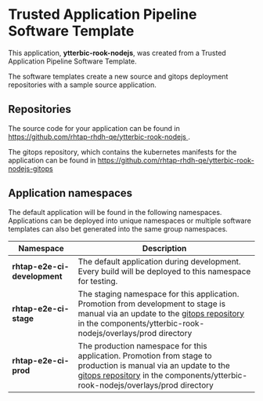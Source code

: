 # Trusted Application Pipeline Software Template

This application, **ytterbic-rook-nodejs**, was created from a Trusted Application Pipeline Software Template.

The software templates create a new source and gitops deployment repositories with a sample source application. 

## Repositories

The source code for your application can be found in [https://github.com/rhtap-rhdh-qe/ytterbic-rook-nodejs ](https://github.com/rhtap-rhdh-qe/ytterbic-rook-nodejs ).
 
The gitops repository, which contains the kubernetes manifests for the application can be found in 
[https://github.com/rhtap-rhdh-qe/ytterbic-rook-nodejs-gitops ](https://github.com/rhtap-rhdh-qe/ytterbic-rook-nodejs-gitops ) 

## Application namespaces 

The default application will be found in the following namespaces. Applications can be deployed into unique namespaces or multiple software templates can also bet generated into the same group namespaces.  

|  Namespace   |  Description   |  
| -------- | -------- |   
| **rhtap-e2e-ci-development** | The default application during development. Every build will be deployed to this namespace for testing. | 
| **rhtap-e2e-ci-stage** | The staging namespace for this application. Promotion from development to stage is manual via an update to the [gitops repository](https://github.com/rhtap-rhdh-qe/ytterbic-rook-nodejs-gitops ) in the components/ytterbic-rook-nodejs/overlays/prod directory |  
| **rhtap-e2e-ci-prod** | The production namespace for this application. Promotion from stage to production is manual via an update to the [gitops repository](https://github.com/rhtap-rhdh-qe/ytterbic-rook-nodejs-gitops ) in the components/ytterbic-rook-nodejs/overlays/prod directory | 